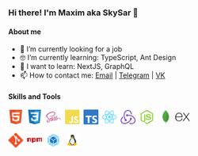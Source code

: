 ### Hi there! I'm Maxim aka SkySar 👋

#### About me
- 🔭 I’m currently looking for a job
- :nerd_face: I’m currently learning: TypeScript, Ant Design
- :thinking: I want to learn: NextJS, GraphQL
- 📫 How to contact me: [Email](mailto:skysar@ya.ru) | [Telegram](https://t.me/skysar_dev) | [VK](https://vk.com/sky_sar)



#### Skills and Tools

<img alt="HTML" width="30px" src="https://raw.githubusercontent.com/skysardev/skysardev/master/assests/html5.svg" />&nbsp; <img alt="CSS" width="30px" src="https://raw.githubusercontent.com/skysardev/skysardev/master/assests/css3.svg" />
&nbsp;<img alt="SASS" width="30px" src="https://raw.githubusercontent.com/skysardev/skysardev/master/assests/sass.svg" />
&nbsp;<img alt="JavaScript" width="30px" src="https://raw.githubusercontent.com/skysardev/skysardev/master/assests/javascript.svg" />
&nbsp;<img alt="TypeScript" width="30px" src="https://raw.githubusercontent.com/skysardev/skysardev/master/assests/typescript.svg" />
&nbsp;<img alt="React" width="30px" src="https://raw.githubusercontent.com/skysardev/skysardev/master/assests/react.svg" />
&nbsp;<img alt="Redux" width="30px" src="https://raw.githubusercontent.com/skysardev/skysardev/master/assests/redux.svg" />
&nbsp;<img alt="NodeJS" width="30px" src="https://raw.githubusercontent.com/skysardev/skysardev/master/assests/nodejs.svg" />
&nbsp;<img alt="MongoDB" width="30px" src="https://raw.githubusercontent.com/skysardev/skysardev/master/assests/mongodb.svg" />
<img alt="ExpressJS" width="30px" src="https://raw.githubusercontent.com/skysardev/skysardev/master/assests/express.svg" />

<img alt="git" width="30px" src="https://raw.githubusercontent.com/skysardev/skysardev/master/assests/git.svg" />&nbsp; <img alt="npm" width="30px" src="https://raw.githubusercontent.com/skysardev/skysardev/master/assests/npm.svg" />
&nbsp;<img alt="Webpack" width="30px" src="https://raw.githubusercontent.com/skysardev/skysardev/master/assests/webpack.svg" />
&nbsp;<img alt="Linux" width="30px" src="https://raw.githubusercontent.com/skysardev/skysardev/master/assests/linux.svg" />
